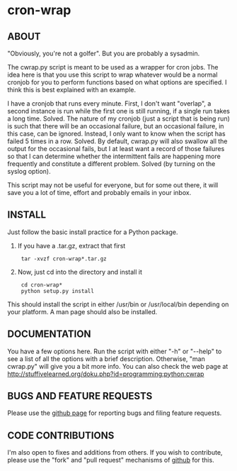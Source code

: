 # cron-wrap #

## ABOUT ##
"Obviously, you're not a golfer".  But you are probably a sysadmin.

The cwrap.py script is meant to be used as a wrapper for cron jobs.  The idea
here is that you use this script to wrap whatever would be a normal cronjob
for you to perform functions based on what options are specified.  I think
this is best explained with an example.

I have a cronjob that runs every minute.  First, I don't want
"overlap", a second instance is run while the first one is still running, 
if a single run takes a long time.  Solved.  The nature of my cronjob (just
a script that is being run) is such that there will be an occasional failure,
but an occasional failure, in this case, can be ignored.  Instead, I only want
to know when the script has failed 5 times in a row.  Solved.  By default,
cwrap.py will also swallow all the output for the occasional fails, but I
at least want a record of those failures so that I can determine whether
the intermittent fails are happening more frequently and constitute a
different problem.  Solved (by turning on the syslog option).

This script may not be useful for everyone, but for some out there, it will
save you a lot of time, effort and probably emails in your inbox.

## INSTALL ##
Just follow the basic install practice for a Python package.

1. If you have a .tar.gz, extract that first
        
        tar -xvzf cron-wrap*.tar.gz

2. Now, just cd into the directory and install it

        cd cron-wrap*
        python setup.py install

This should install the script in either /usr/bin or /usr/local/bin depending
on your platform.  A man page should also be installed.

## DOCUMENTATION ##
You have a few options here.  Run the script with either "-h" or "--help" to
see a list of all the options with a brief description.  Otherwise, 
"man cwrap.py" will give you a bit more info.  You can also check the web page
at http://stuffivelearned.org/doku.php?id=programming:python:cwrap

## BUGS AND FEATURE REQUESTS ##
Please use the [github page](https://github.com/crustymonkey/cron-wrap) for 
reporting bugs and filing feature requests.

## CODE CONTRIBUTIONS ##
I'm also open to fixes and additions from others.  If you wish to contribute,
please use the "fork" and "pull request" mechanisms of 
[github](http://github.com) for this.
